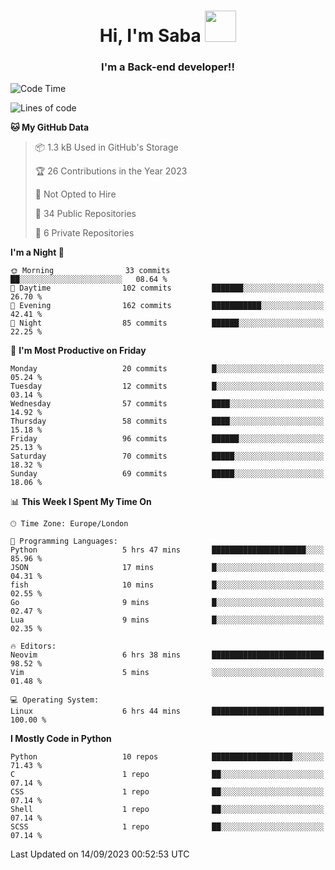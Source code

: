 <h1 align="center">Hi, I'm Saba <img src="https://media.giphy.com/media/EdB2g3VFDoKs57oe1w/giphy.gif" width="50"></h1>
<h3 align="center">I'm a Back-end developer!!</h3>

<!--START_SECTION:waka-->
![Code Time](http://img.shields.io/badge/Code%20Time-775%20hrs%209%20mins-blue)

![Lines of code](https://img.shields.io/badge/From%20Hello%20World%20I%27ve%20Written-51.8%20thousand%20lines%20of%20code-blue)

**🐱 My GitHub Data** 

> 📦 1.3 kB Used in GitHub's Storage 
 > 
> 🏆 26 Contributions in the Year 2023
 > 
> 🚫 Not Opted to Hire
 > 
> 📜 34 Public Repositories 
 > 
> 🔑 6 Private Repositories 
 > 
**I'm a Night 🦉** 

```text
🌞 Morning                33 commits          ██░░░░░░░░░░░░░░░░░░░░░░░   08.64 % 
🌆 Daytime                102 commits         ███████░░░░░░░░░░░░░░░░░░   26.70 % 
🌃 Evening                162 commits         ███████████░░░░░░░░░░░░░░   42.41 % 
🌙 Night                  85 commits          ██████░░░░░░░░░░░░░░░░░░░   22.25 % 
```
📅 **I'm Most Productive on Friday** 

```text
Monday                   20 commits          █░░░░░░░░░░░░░░░░░░░░░░░░   05.24 % 
Tuesday                  12 commits          █░░░░░░░░░░░░░░░░░░░░░░░░   03.14 % 
Wednesday                57 commits          ████░░░░░░░░░░░░░░░░░░░░░   14.92 % 
Thursday                 58 commits          ████░░░░░░░░░░░░░░░░░░░░░   15.18 % 
Friday                   96 commits          ██████░░░░░░░░░░░░░░░░░░░   25.13 % 
Saturday                 70 commits          █████░░░░░░░░░░░░░░░░░░░░   18.32 % 
Sunday                   69 commits          █████░░░░░░░░░░░░░░░░░░░░   18.06 % 
```


📊 **This Week I Spent My Time On** 

```text
🕑︎ Time Zone: Europe/London

💬 Programming Languages: 
Python                   5 hrs 47 mins       █████████████████████░░░░   85.96 % 
JSON                     17 mins             █░░░░░░░░░░░░░░░░░░░░░░░░   04.31 % 
fish                     10 mins             █░░░░░░░░░░░░░░░░░░░░░░░░   02.55 % 
Go                       9 mins              █░░░░░░░░░░░░░░░░░░░░░░░░   02.47 % 
Lua                      9 mins              █░░░░░░░░░░░░░░░░░░░░░░░░   02.35 % 

🔥 Editors: 
Neovim                   6 hrs 38 mins       █████████████████████████   98.52 % 
Vim                      5 mins              ░░░░░░░░░░░░░░░░░░░░░░░░░   01.48 % 

💻 Operating System: 
Linux                    6 hrs 44 mins       █████████████████████████   100.00 % 
```

**I Mostly Code in Python** 

```text
Python                   10 repos            ██████████████████░░░░░░░   71.43 % 
C                        1 repo              ██░░░░░░░░░░░░░░░░░░░░░░░   07.14 % 
CSS                      1 repo              ██░░░░░░░░░░░░░░░░░░░░░░░   07.14 % 
Shell                    1 repo              ██░░░░░░░░░░░░░░░░░░░░░░░   07.14 % 
SCSS                     1 repo              ██░░░░░░░░░░░░░░░░░░░░░░░   07.14 % 
```




 Last Updated on 14/09/2023 00:52:53 UTC
<!--END_SECTION:waka-->
